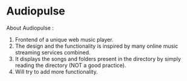 # Audiopulse
About Audiopulse :
1. Frontend of a unique web music player.
2. The design and the functionality is inspired by many online music streaming services combined.
3. It displays the songs and folders present in the directory by simply reading the directory (NOT a good practice).
4. Will try to add more functionality.
